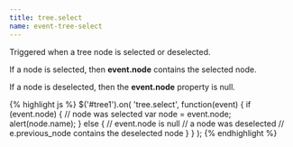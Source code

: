```yaml
---
title: tree.select
name: event-tree-select
---
```


Triggered when a tree node is selected or deselected.

If a node is selected, then **event.node** contains the selected node.

If a node is deselected, then the **event.node** property is null.

{% highlight js %}
$('#tree1').on(
'tree.select',
function(event) {
if (event.node) {
// node was selected
var node = event.node;
alert(node.name);
}
else {
// event.node is null
// a node was deselected
// e.previous_node contains the deselected node
}
}
);
{% endhighlight %}
